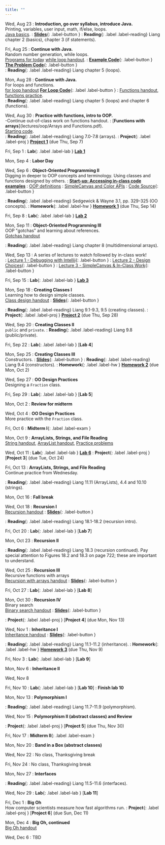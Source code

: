 ```yaml
---
title: ""
---
```


<!---   --->

Wed, Aug 23
: **Introduction, go over syllabus, introduce Java.**  
  Printing, variables, user input, math, if/else, loops.  
  [Java basics](lectures/intro/java-basics.pdf).
: [**Slides**](lectures/intro/CS142Intro1Slides.pdf){: .label-button } 
: **Reading**{: .label .label-reading} Liang chapter 2 (basics), chapter 3 (if statements).

Fri, Aug 25
: **Continue with Java.**  
  Random number generation, while loops.  
  [Programs for today](lectures/intro/scheduleLab1.pdf)
  [while loop handout](lectures/intro/while-loops-handout.pdf).
: [**Example Code**](lectures/intro/introductionToJava.java){: .label-button } 
  [**The Problem Code**](lectures/intro/problemCode.java){: .label-button }   
: **Reading**{: .label .label-reading} Liang chapter 5 (loops).

Mon, Aug 28
: **Continue with Java.**  
  For loops and functions.  
  [for loop handout](lectures/intro/for-loops-handout.pdf)
 [**For Loop Code**](lectures/intro/forLoop.java){: .label .label-button }
:  [Functions handout](lectures/intro/functions-handout.pdf),
  [functions practice](lectures/intro/functions-practice.pdf).  
: **Reading**{: .label .label-reading} Liang chapter 5 (loops) and chapter 6 (functions).

Wed, Aug 30
: **Practice with functions, intro to OOP.**  
  -Continue out-of-class work on functions handout.
:  [**Functions with arrays**](lectures/oop/Arrays and Functions.pdf).  
  [Starting code](lectures/oop/classPracticeBlank.java).  
: **Reading**{: .label .label-reading} Liang 7.0-7.8 (arrays).
 : **Project**{: .label .label-proj } [**Project 1**](projects/proj1) (due Thu, Sep 7)

<!--- : [**10am code**](https://github.com/pkirlin/cs142-f22-inclass/tree/10am/src/functions/FunctionPractice.java){: .label-button } 
	[**11am code**](https://github.com/pkirlin/cs142-f22-inclass/tree/11am/src/functions/FunctionPractice.java){: .label-button }--->

Fri, Sep 1
: **Lab**{: .label .label-lab }  [**Lab 1**](labs/lab1/)

Mon, Sep 4
: **Labor Day**

Wed, Sep 6
: **Object-Oriented Programming II**  
  Digging in deeper to OOP concepts and terminology.  Using classes and functions designed by others.
:  [**Start-up: Accessing in-class code examples**](lectures/oop/VCSSetup.pdf)
:  [OOP definitions](lectures/oop/oop-defs.pdf)
:  [SimpleCanvas and Color APIs](lectures/oop/simplecanvas-and-color.pdf)
:  [Code Source](https://github.com/ncp38/cs142-f23-inclass/tree/main/oop1){: .label-button } 
<!---: [**10am code**](https://github.com/pkirlin/cs142-f22-inclass/tree/10am/src/oop1){: .label-button } 
  [**11am code**](https://github.com/pkirlin/cs142-f22-inclass/tree/11am/src/oop1){: .label-button }--->
: **Reading**{: .label .label-reading} Sedgewick & Wayne 3.1, pp. 329-325 (OO concepts).
: **Homework**{: .label .label-hw } [**Homework 1**](homework/hw1) (due Thu, Sep 14)

Fri, Sep 8
: **Lab**{: .label .label-lab } [**Lab 2**](labs/lab2/)

Mon, Sep 11
: **Object-Oriented Programming III**  
  OOP "gotchas" and learning about references.  
  [Gotchas handout](lectures/oop/oop-gotchas-handout.pdf)
<!---: [**10am code**](https://github.com/pkirlin/cs142-f22-inclass/tree/10am/src/oop1){: .label-button } 
  [**11am code**](https://github.com/pkirlin/cs142-f22-inclass/tree/11am/src/oop1){: .label-button }--->
: **Reading**{: .label .label-reading} Liang chapter 8 (multidimensional arrays).
  
Wed, Sep 13 <!---Cancel?? Or Zoom class?--->
:  A series of lectures to watch followed by in-class work!  
:  [Lecture 1 - Debugging with Intellij](https://rhodes.instructuremedia.com/embed/75f01cbf-69f9-4c77-aeb7-96e19c0b19fa){: .label-button } 
:  [Lecture 2 - Design Choices](https://rhodes.instructuremedia.com/embed/c1553cb0-476d-45c3-b56c-277d4420e8da){: .label-button } 
:  [Lecture 3 - SimpleCanvas & In-Class Work](https://rhodes.instructuremedia.com/embed/b5ee1d41-8556-4609-93ed-cade4dc2aea8){: .label-button }
  
Fri, Sep 15
: **Lab**{: .label .label-lab } [**Lab 3**](labs/lab3/)

Mon, Sep 18
: **Creating Classes I**  
  Learning how to design simple classes.  
  [Class design handout](lectures/oop/oop-creating-classes-handout.pdf)
: [**Slides**](lectures/oop/oop-creating-classes-slides1.pdf){: .label-button } 
<!---  [**10am code**](https://github.com/pkirlin/cs142-f22-inclass/tree/10am/src/oop2){: .label-button } 
  [**11am code**](https://github.com/pkirlin/cs142-f22-inclass/tree/11am/src/oop2){: .label-button }--->
: **Reading**{: .label .label-reading} Liang 9.1-9.3, 9.5 (creating classes).
: **Project**{: .label .label-proj } [**Project 2**](projects/proj2) (due Thu, Sep 28)

Wed, Sep 20
: **Creating Classes II**  
  `public` and `private`.
: **Reading**{: .label .label-reading} Liang 9.8 (public/private).

Fri, Sep 22
: **Lab**{: .label .label-lab } [**Lab 4**]<!---(labs/lab4/)--->

Mon, Sep 25
: **Creating Classes III**  
  Constructors.
: [**Slides**](lectures/oop/creating-classes-day2-slides.pdf){: .label-button } 
: **Reading**{: .label .label-reading} Liang 9.4 (constructors).
: **Homework**{: .label .label-hw } [**Homework 2**](homework/hw2) (due Mon, Oct 2)

Wed, Sep 27
: **OO Design Practices**  
  Designing a `Fraction` class.
<!---:   [**10am code**](https://github.com/pkirlin/cs142-f22-inclass/tree/10am/src/fraction){: .label-button } 
	[**11am code**](https://github.com/pkirlin/cs142-f22-inclass/tree/11am/src/fraction){: .label-button }--->

Fri, Sep 29
: **Lab**{: .label .label-lab } [**Lab 5**]<!---(labs/lab5/)--->

Mon, Oct 2
: **Review for midterm**
<!---:   [**10am code**](https://github.com/pkirlin/cs142-f22-inclass/tree/10am/src/midterm1prep){: .label-button } 
	[**11am code**](https://github.com/pkirlin/cs142-f22-inclass/tree/11am/src/midterm1prep){: .label-button }--->

Wed, Oct 4
: **OO Design Practices**  
  More practice with the `Fraction` class.
<!---:   [**10am code**](https://github.com/pkirlin/cs142-f22-inclass/tree/10am/src/fraction){: .label-button } 
	[**11am code**](https://github.com/pkirlin/cs142-f22-inclass/tree/11am/src/fraction){: .label-button }--->

Fri, Oct 6
: **Midterm I**{: .label .label-exam }

Mon, Oct 9
: **ArrayLists, Strings, and File Reading**  
  [String handout](lectures/arraylists-str/strings-handout.pdf),
  [ArrayList handout](lectures/arraylists-str/arraylists-handout.pdf),
  [Practice problems](lectures/arraylists-str/practice.pdf)
<!---:   [**10am code**](https://github.com/pkirlin/cs142-f22-inclass/tree/10am/src/prebreak/Exercises.java){: .label-button } 
	[**11am code**](https://github.com/pkirlin/cs142-f22-inclass/tree/11am/src/prebreak/Exercises.java){: .label-button }--->

Wed, Oct 11
: **Lab**{: .label .label-lab } [**Lab 6**](labs/lab6/)
: **Project**{: .label .label-proj } [**Project 3**]<!---(projects/proj3)---> (due Tue, Oct 24)

Fri, Oct 13
: **ArrayLists, Strings, and File Reading**  
  Continue practice from Wednesday.
<!---:   [**10am code**](https://github.com/pkirlin/cs142-f22-inclass/tree/10am/src/prebreak/Exercises.java){: .label-button } 
	[**11am code**](https://github.com/pkirlin/cs142-f22-inclass/tree/11am/src/prebreak/Exercises.java){: .label-button }--->
: **Reading**{: .label .label-reading} Liang 11.11 (ArrayLists), 4.4 and 10.10 (strings).

Mon, Oct 16
: **Fall break**

Wed, Oct 18
: **Recursion I**  
  [Recursion handout](lectures/recursion/recursion-handout.pdf)
: [**Slides**](lectures/recursion/recursion-1-slides.pdf){: .label-button } 
<!---	[**10am code**](https://github.com/pkirlin/cs142-f22-inclass/tree/10am/src/recursion/Recursion1.java){: .label-button } 
	[**11am code**](https://github.com/pkirlin/cs142-f22-inclass/tree/11am/src/recursion/Recursion1.java){: .label-button }--->
: **Reading**{: .label .label-reading} Liang 18.1-18.2 (recursion intro).

Fri, Oct 20
: **Lab**{: .label .label-lab } [**Lab 7**]<!---(labs/lab7/)--->

Mon, Oct 23
: **Recursion II**
<!---:   [**10pm code**](https://github.com/pkirlin/cs142-f22-inclass/tree/10am/src/recursion/Recursion2.java){: .label-button } 
	[**11am code**](https://github.com/pkirlin/cs142-f22-inclass/tree/11am/src/recursion/Recursion2.java){: .label-button }--->
: **Reading**{: .label .label-reading} Liang 18.3 (recursion continued).  Pay special attention to Figures 18.2 and 18.3 on
  page 722; these are important to understand.

Wed, Oct 25
: **Recursion III**  
  Recursive functions with arrays  
    [Recursion with arrays handout](lectures/recursion/recursion-with-arrays.pdf)
: [**Slides**](lectures/recursion/day3-recursion-with-arrays-slides.pdf){: .label-button } 
<!---	[**10am code**](https://github.com/pkirlin/cs142-f22-inclass/blob/10am/src/recursion/Recursion3.java){: .label-button } 
	[**11am code**](https://github.com/pkirlin/cs142-f22-inclass/blob/11am/src/recursion/Recursion3.java){: .label-button }--->

Fri, Oct 27
: **Lab**{: .label .label-lab } [**Lab 8**]<!---(labs/lab8/)--->


Mon, Oct 30
: **Recursion IV**  
  Binary search  
	[Binary search handout](lectures/recursion/binsearch-handout.pdf)
: [**Slides**](lectures/recursion/day4-binsearch-slides.pdf){: .label-button } 
<!---	[**10am code**](https://github.com/pkirlin/cs142-f22-inclass/blob/10am/src/recursion/BinarySearch.java){: .label-button } 
	[**11am code**](https://github.com/pkirlin/cs142-f22-inclass/blob/11am/src/recursion/BinarySearch.java){: .label-button }--->
: **Project**{: .label .label-proj } [**Project 4**]<!---(projects/proj4)---> (due Mon, Nov 13)

Wed, Nov 1
: **Inheritance I**  
  [Inheritance handout](lectures/inheritance/Inheritance-handout.pdf) 
: [**Slides**](lectures/inheritance/day1-inherit-slides.pdf){: .label-button } 
<!---	[**10am code**](https://github.com/pkirlin/cs142-f22-inclass/tree/10am/src/inherit1){: .label-button } 
	[**11am code**](https://github.com/pkirlin/cs142-f22-inclass/tree/11am/src/inherit1){: .label-button }--->
: **Reading**{: .label .label-reading} Liang 11.1-11.2 (inheritance). 
: **Homework**{: .label .label-hw } [**Homework 3**](homework/hw3) (due Thu, Nov 9)

Fri, Nov 3
: **Lab**{: .label .label-lab } [**Lab 9**]<!---(labs/lab9/)--->

Mon, Nov 6
: **Inheritance II**

Wed, Nov 8


Fri, Nov 10
: **Lab**{: .label .label-lab } [**Lab 10**]<!---(labs/lab10/)--->
: **Finish lab 10**

Mon, Nov 13
: **Polymorphism I**  
<!---	[**10am code**](https://github.com/pkirlin/cs142-f22-inclass/tree/10am/src/poly1){: .label-button } 
	[**11am code**](https://github.com/pkirlin/cs142-f22-inclass/tree/11am/src/poly1){: .label-button }--->
: **Reading**{: .label .label-reading} Liang 11.7-11.9 (polymorphism). 

Wed, Nov 15
: **Polymorphism II (abstract classes) and Review**  
<!---	[**10am code**](https://github.com/pkirlin/cs142-f22-inclass/tree/10am/src/poly2){: .label-button } 
	[**11am code**](https://github.com/pkirlin/cs142-f22-inclass/tree/11am/src/poly2){: .label-button }  --->
: **Project**{: .label .label-proj } [**Project 5**]<!---(projects/proj5)---> (due Thu, Nov 30)

Fri, Nov 17
: **Midterm II**{: .label .label-exam }

Mon, Nov 20
: **Band in a Box (abstract classes)**  
<!---	[**10am code**](https://github.com/pkirlin/cs142-f22-inclass/tree/10am/src/bandinabox){: .label-button } 
	[**11am code**](https://github.com/pkirlin/cs142-f22-inclass/tree/11am/src/bandinabox){: .label-button } --->

Wed, Nov 22
: No class, Thanksgiving break

Fri, Nov 24
: No class, Thanksgiving break

Mon, Nov 27
: **Interfaces**  
<!---	[**10am code**](https://github.com/pkirlin/cs142-f22-inclass/tree/10am/src/interfaces1){: .label-button } 
	[**11am code**](https://github.com/pkirlin/cs142-f22-inclass/tree/11am/src/interfaces1){: .label-button }--->
: **Reading**{: .label .label-reading} Liang 11.5-11.6 (interfaces). 

Wed, Nov 29
: **Lab**{: .label .label-lab } [**Lab 11**]<!---(labs/lab11/)--->

Fri, Dec 1
: **Big Oh**  
  How computer scientists measure how fast algorithms run. 
: **Project**{: .label .label-proj } [**Project 6**]<!---(projects/proj6)---> (due Sun, Dec 11)

Mon, Dec 4
: **Big Oh, continued**  
  [Big Oh handout](lectures/big-oh/bigoh-handout.pdf) 

Wed, Dec 6
: TBD